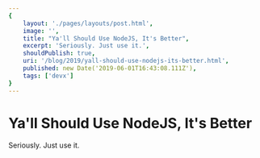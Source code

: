 ```yaml
---
{
    layout: './pages/layouts/post.html',
    image: '',
    title: "Ya'll Should Use NodeJS, It's Better",
    excerpt: 'Seriously. Just use it.',
    shouldPublish: true,
    uri: '/blog/2019/yall-should-use-nodejs-its-better.html',
    published: new Date('2019-06-01T16:43:08.111Z'),
    tags: ['devx']
}
---
```

# Ya'll Should Use NodeJS, It's Better

Seriously. Just use it.
